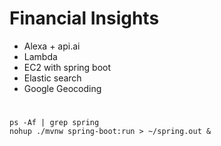 # Financial Insights

* Alexa + api.ai
* Lambda
* EC2 with spring boot
* Elastic search
* Google Geocoding

# 
```
ps -Af | grep spring
nohup ./mvnw spring-boot:run > ~/spring.out &
```
